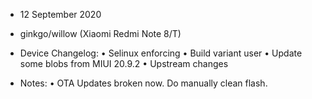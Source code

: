 - 12 September 2020
- ginkgo/willow (Xiaomi Redmi Note 8/T)

- Device Changelog:
• Selinux enforcing
• Build variant user
• Update some blobs from MIUI 20.9.2
• Upstream changes

- Notes:
• OTA Updates broken now. Do manually clean flash.
